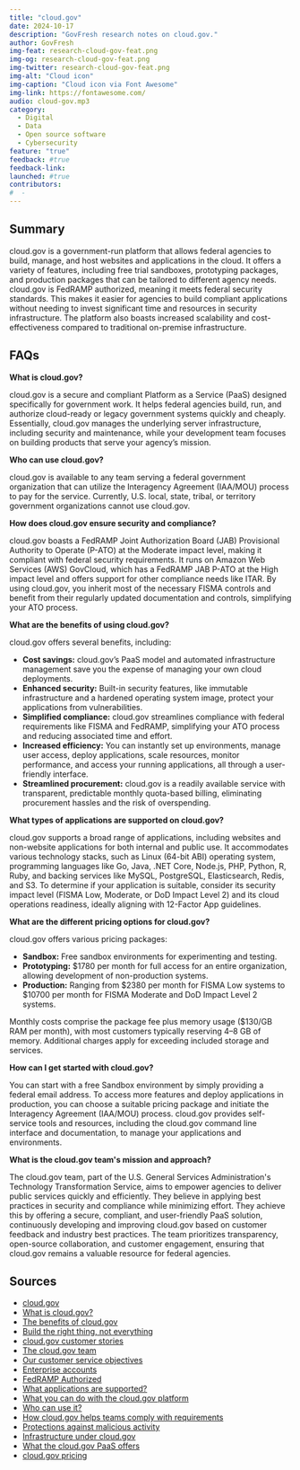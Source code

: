 ```yaml
---
title: "cloud.gov"
date: 2024-10-17
description: "GovFresh research notes on cloud.gov."
author: GovFresh
img-feat: research-cloud-gov-feat.png
img-og: research-cloud-gov-feat.png
img-twitter: research-cloud-gov-feat.png
img-alt: "Cloud icon"
img-caption: "Cloud icon via Font Awesome"
img-link: https://fontawesome.com/
audio: cloud-gov.mp3
category:
  - Digital
  - Data
  - Open source software
  - Cybersecurity
feature: "true"
feedback: #true
feedback-link: 
launched: #true
contributors:
#  - 
---
```


## Summary

cloud.gov is a government-run platform that allows federal agencies to build, manage, and host websites and applications in the cloud. It offers a variety of features, including free trial sandboxes, prototyping packages, and production packages that can be tailored to different agency needs. cloud.gov is FedRAMP authorized, meaning it meets federal security standards. This makes it easier for agencies to build compliant applications without needing to invest significant time and resources in security infrastructure. The platform also boasts increased scalability and cost-effectiveness compared to traditional on-premise infrastructure.

## FAQs


**What is cloud.gov?**

cloud.gov is a secure and compliant Platform as a Service (PaaS) designed specifically for government work. It helps federal agencies build, run, and authorize cloud-ready or legacy government systems quickly and cheaply. Essentially, cloud.gov manages the underlying server infrastructure, including security and maintenance, while your development team focuses on building products that serve your agency’s mission.

**Who can use cloud.gov?**

cloud.gov is available to any team serving a federal government organization that can utilize the Interagency Agreement (IAA/MOU) process to pay for the service. Currently, U.S. local, state, tribal, or territory government organizations cannot use cloud.gov.

**How does cloud.gov ensure security and compliance?**

cloud.gov boasts a FedRAMP Joint Authorization Board (JAB) Provisional Authority to Operate (P-ATO) at the Moderate impact level, making it compliant with federal security requirements. It runs on Amazon Web Services (AWS) GovCloud, which has a FedRAMP JAB P-ATO at the High impact level and offers support for other compliance needs like ITAR. By using cloud.gov, you inherit most of the necessary FISMA controls and benefit from their regularly updated documentation and controls, simplifying your ATO process.

**What are the benefits of using cloud.gov?**

cloud.gov offers several benefits, including:



* **Cost savings:** cloud.gov’s PaaS model and automated infrastructure management save you the expense of managing your own cloud deployments.
* **Enhanced security:** Built-in security features, like immutable infrastructure and a hardened operating system image, protect your applications from vulnerabilities.
* **Simplified compliance:** cloud.gov streamlines compliance with federal requirements like FISMA and FedRAMP, simplifying your ATO process and reducing associated time and effort.
* **Increased efficiency:** You can instantly set up environments, manage user access, deploy applications, scale resources, monitor performance, and access your running applications, all through a user-friendly interface.
* **Streamlined procurement:** cloud.gov is a readily available service with transparent, predictable monthly quota-based billing, eliminating procurement hassles and the risk of overspending.

**What types of applications are supported on cloud.gov?**

cloud.gov supports a broad range of applications, including websites and non-website applications for both internal and public use. It accommodates various technology stacks, such as Linux (64-bit ABI) operating system, programming languages like Go, Java, .NET Core, Node.js, PHP, Python, R, Ruby, and backing services like MySQL, PostgreSQL, Elasticsearch, Redis, and S3. To determine if your application is suitable, consider its security impact level (FISMA Low, Moderate, or DoD Impact Level 2) and its cloud operations readiness, ideally aligning with 12-Factor App guidelines.

**What are the different pricing options for cloud.gov?**

cloud.gov offers various pricing packages:



* **Sandbox:** Free sandbox environments for experimenting and testing.
* **Prototyping:** $1780 per month for full access for an entire organization, allowing development of non-production systems.
* **Production:** Ranging from $2380 per month for FISMA Low systems to $10700 per month for FISMA Moderate and DoD Impact Level 2 systems.

Monthly costs comprise the package fee plus memory usage ($130/GB RAM per month), with most customers typically reserving 4–8 GB of memory. Additional charges apply for exceeding included storage and services.

**How can I get started with cloud.gov?**

You can start with a free Sandbox environment by simply providing a federal email address. To access more features and deploy applications in production, you can choose a suitable pricing package and initiate the Interagency Agreement (IAA/MOU) process. cloud.gov provides self-service tools and resources, including the cloud.gov command line interface and documentation, to manage your applications and environments.

**What is the cloud.gov team's mission and approach?**

The cloud.gov team, part of the U.S. General Services Administration's Technology Transformation Service, aims to empower agencies to deliver public services quickly and efficiently. They believe in applying best practices in security and compliance while minimizing effort. They achieve this by offering a secure, compliant, and user-friendly PaaS solution, continuously developing and improving cloud.gov based on customer feedback and industry best practices. The team prioritizes transparency, open-source collaboration, and customer engagement, ensuring that cloud.gov remains a valuable resource for federal agencies.

## Sources
- [cloud.gov](https://cloud.gov/)
- [What is cloud.gov?](https://cloud.gov/docs/overview/what-is-cloudgov/)
- [The benefits of cloud.gov](https://cloud.gov/docs/overview/cloudgov-benefits/)
- [Build the right thing, not everything](https://cloud.gov/resources/cloudgov-overview-2018.pdf)
- [cloud.gov customer stories](https://cloud.gov/resources/cloudgov-customers.pdf)
- [The cloud.gov team](https://cloud.gov/docs/overview/cloudgov-team/)
- [Our customer service objectives](https://cloud.gov/docs/overview/customer-service-objectives/)
- [Enterprise accounts](https://cloud.gov/docs/overview/enterprise-approach-to-cloud/)
- [FedRAMP Authorized](https://cloud.gov/docs/overview/fedramp-tracker/)
- [What applications are supported?](https://cloud.gov/docs/overview/portfolio-analysis/)
- [What you can do with the cloud.gov platform](https://cloud.gov/docs/overview/using-cloudgov-paas/)
- [Who can use it?](https://cloud.gov/docs/overview/who-can-use-cloudgov/)
- [How cloud.gov helps teams comply with requirements](https://cloud.gov/docs/technology/conforming-federal-security-regulations/)
- [Protections against malicious activity](https://cloud.gov/docs/technology/platform-protections/)
- [Infrastructure under cloud.gov](https://cloud.gov/docs/technology/iaas/)
- [What the cloud.gov PaaS offers](https://cloud.gov/docs/technology/responsibilities/)
- [cloud.gov pricing](https://cloud.gov/pricing/)

